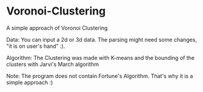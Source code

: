 # Voronoi-Clustering
A simple approach of Voronoi Clustering
 
Data: You can input a 2d or 3d data. The parsing might need some changes, "it is on user's hand" :).

Algorithm: The Clustering was made with K-means and the bounding of the clusters with Jarvi's March algorithm

Note: The program does not contain Fortune's Algorithm. That's why it is a simple approach :)
